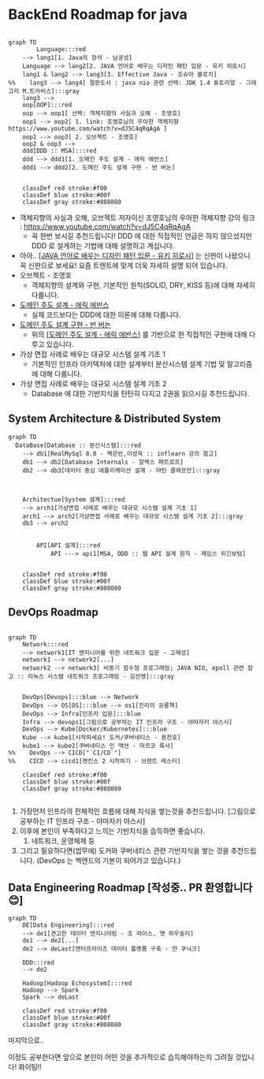 # BackEnd Roadmap for java

```mermaid

graph TD
        Language:::red
    --> lang1[1. Java의 정석 - 남궁성]
    Language --> lang2[2. JAVA 언어로 배우는 디자인 패턴 입문 - 유키 히로시]
    lang1 & lang2 --> lang3[3. Effective Java - 조슈아 블로치] 
%%    lang3 --> lang4[ 절판도서 : java nio 관련 선택: JDK 1.4 튜토리얼 - 그레고리 M.트라비스]:::gray
    lang3 --> 
    oop[OOP]:::red
    oop --> oop1[ 선택: 객체지향의 사실과 오해 - 조영호]
    oop1 --> oop2[ 1. link: 조영호님의 우아한 객체지향 https://www.youtube.com/watch?v=dJ5C4qRqAgA ]
    oop1 --> oop3[ 2. 오브젝트 - 조영호]
    oop2 & oop3 --> 
    ddd[DDD :: MSA]:::red
    ddd --> ddd1[1. 도메인 주도 설계 - 에릭 에반스]
    ddd1 --> ddd2[2. 도메인 주도 설계 구현 - 반 버논]
   
    
    classDef red stroke:#f00
    classDef blue stroke:#00f
    classDef gray stroke:#808080

```

- 객체지향의 사실과 오해, 오브젝트 저자이신 조영호님의 우아한 객체지향 강의 링크 : https://www.youtube.com/watch?v=dJ5C4qRqAgA
    - 꼭 한번 보시길 추천드립니다! DDD 에 대한 직접적인 언급은 하지 않으셨지만 DDD 로 설계하는 기법에 대해 설명하고 계십니다.
- 아아.. [[JAVA 언어로 배우는 디자인 패턴 입문 - 유키 히로시](https://www.yes24.com/Product/Goods/115576266)] 는 신판이 나왔으니 꼭 신판으로 보세요! 요즘 트렌트에 맞게 더욱 자세히 설명 되어 있습니다.
- 오브젝트 - 조영호
    - 객체지향의 설계와 구현, 기본적인 원칙(SOLID, DRY, KISS 등)에 대해 자세히 다룹니다.
- [도메인 주도 설계 - 에릭 에반스](https://www.yes24.com/Product/Goods/5312881)
    - 실제 코드보다는 DDD에 대한 이론에 대해 다룹니다.
- [도메인 주도 설계 구현 - 반 버논](https://www.yes24.com/Product/Goods/25100510)
    - 위의 [[도메인 주도 설계 - 에릭 에반스](https://www.yes24.com/Product/Goods/5312881)] 를 기반으로 한 직접적인 구현에 대해 다루고 있습니다.
- 가상 면접 사례로 배우는 대규모 시스템 설계 기초 1
    - 기본적인 인프라 아키텍처에 대한 설계부터 분산시스템 설계 기법 및 알고리즘에 대해 다룹니다.
- 가상 면접 사례로 배우는 대규모 시스템 설계 기초 2
    - Database 에 대한 기반지식을 탄탄히 다지고 2권을 읽으시길 추천드립니다.

## System Architecture & Distributed System

```mermaid
graph TD
  DataBase[Database :: 분산시스템]:::red
    --> db1[RealMySql 8.0 - 백은빈,이성욱 :: inflearn 강의 참고]
    db1 --> db2[Database Internals - 알렉스 페트로프]
    db2 --> db3[데이터 중심 애플리케이션 설계 - 마틴 클레프만]:::gray
    
    

    Architectue[System 설계]:::red
    --> arch1[가상면접 사례로 배우는 대규모 시스템 설계 기초 1]
    arch1 --> arch2[가상면접 사례로 배우는 대규모 시스템 설계 기초 2]:::gray
    db3 --> arch2
    
    
		API[API 설계]:::red 
			API ---> api1[MSA, DDD :: 웹 API 설계 원칙 - 제임스 히긴보텀]
			
    
    classDef red stroke:#f00
    classDef blue stroke:#00f
    classDef gray stroke:#808080
```

## DevOps Roadmap

```mermaid

graph TD
    Network:::red
    --> network1[IT 엔지니어를 위한 네트워크 입문 - 고재성]
    network1 --> network2[...]
    network2 --> network3[ 비동기 함수형 프로그래밍; JAVA NIO, epoll 관련 참고 :: 리눅스 시스템 네트워크 프로그래밍 - 김선영]:::gray
    
    
    DevOps[Devops]:::blue --> Network
    DevOps --> OS[OS]:::blue --> os1[진리의 공룡책]
    DevOps --> Infra[인프라 입문]:::blue
    Infra --> devops1[그림으로 공부하는 IT 인프라 구조 - 야마자키 야스시]
    DevOps --> Kube[Docker/Kubernetes]:::blue
    Kube --> kube1[시작하세요! 도커/쿠버네티스 - 용찬호]
    kube1 --> kube2[쿠버네티스 인 액션 - 마르코 룩샤]
%%    DevOps --> CICD["`CI/CD`"]
%%    CICD --> cicd1[젠킨스 2 시작하기 - 브렌트 래스터]

    classDef red stroke:#f00
    classDef blue stroke:#00f
    classDef gray stroke:#808080
    

```

1. 가장먼저 인프라의 전체적인 흐름에 대해 지식을 쌓는것을 추천드립니다. [그림으로 공부하는 IT 인프라 구조 - 야마자키 야스시]
2. 이후에 본인이 부족하다고 느끼는 기반지식을 습득하면 좋습니다.
    1. 네트워크, 운영체제 등
3. 그리고 필요하다면(업무에) 도커와 쿠버네티스 관련 기반지식을 쌓는 것을 추천드립니다. (DevOps 는 백엔드의 기본이 되어가고 있습니다.)


## Data Engineering Roadmap [작성중.. PR 환영합니다😊]

```mermaid
graph TD
    DE[Data Engineering]:::red
    --> de1[견고한 데이터 엔지니어링 - 조 라이스, 맷 하우슬리]
    de1 --> de2[...]
    de2 --> deLast[엔터프라이즈 데이터 플랫폼 구축 - 얀 쿠닉크]
    
    DDD:::red
    --> de2
    
    Hadoop[Hadoop Echosystem]:::red
    Hadoop --> Spark
    Spark --> deLast

    classDef red stroke:#f00
    classDef blue stroke:#00f
    classDef gray stroke:#808080
```


마지막으로..

이정도 공부한다면 앞으로 본인이 어떤 것을 추가적으로 습득해야하는지 그려질 것입니다! 화이팅!!